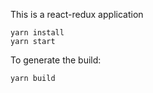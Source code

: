 This is a react-redux application

    yarn install
    yarn start
    
To generate the build:

    yarn build
    

